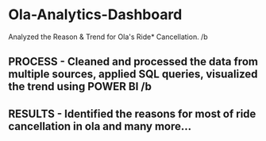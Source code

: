 # Ola-Analytics-Dashboard
Analyzed the Reason & Trend for Ola's Ride* Cancellation. /b
## PROCESS - Cleaned and processed the data from multiple sources, applied SQL queries, visualized the trend using POWER BI /b
## RESULTS - Identified the reasons for most of ride cancellation in ola and many more...
